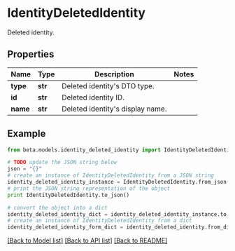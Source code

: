 # IdentityDeletedIdentity

Deleted identity.

## Properties
Name | Type | Description | Notes
------------ | ------------- | ------------- | -------------
**type** | **str** | Deleted identity&#39;s DTO type. | 
**id** | **str** | Deleted identity ID. | 
**name** | **str** | Deleted identity&#39;s display name. | 

## Example

```python
from beta.models.identity_deleted_identity import IdentityDeletedIdentity

# TODO update the JSON string below
json = "{}"
# create an instance of IdentityDeletedIdentity from a JSON string
identity_deleted_identity_instance = IdentityDeletedIdentity.from_json(json)
# print the JSON string representation of the object
print IdentityDeletedIdentity.to_json()

# convert the object into a dict
identity_deleted_identity_dict = identity_deleted_identity_instance.to_dict()
# create an instance of IdentityDeletedIdentity from a dict
identity_deleted_identity_form_dict = identity_deleted_identity.from_dict(identity_deleted_identity_dict)
```
[[Back to Model list]](../README.md#documentation-for-models) [[Back to API list]](../README.md#documentation-for-api-endpoints) [[Back to README]](../README.md)


